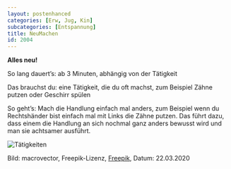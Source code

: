 ```yaml
---
layout: postenhanced
categories: [Erw, Jug, Kin]
subcategories: [Entspannung]
title: NeuMachen
id: 2004
---
```

**Alles neu!**

So lang dauert’s: ab 3 Minuten, abhängig von der Tätigkeit

Das brauchst du: eine Tätigkeit, die du oft machst, zum Beispiel Zähne putzen oder Geschirr spülen

So geht’s: Mach die Handlung einfach mal anders, zum Beispiel wenn du Rechtshänder bist einfach mal mit Links die Zähne putzen. Das führt dazu, dass einem die Handlung an sich nochmal ganz anders bewusst wird und man sie achtsamer ausführt. 

![Tätigkeiten](https://image.freepik.com/vektoren-kostenlos/hygieneikonenebene-stellte-mit-den-leuten-ein-die-die-zaehne-putzen-das-gesicht-buersten-und-dusche-nehmen_1284-14036.jpg)

Bild: macrovector, Freepik-Lizenz, [Freepik](https://de.freepik.com/vektoren-kostenlos/hygieneikonenebene-stellte-mit-den-leuten-ein-die-die-zaehne-putzen-das-gesicht-buersten-und-dusche-nehmen_3977392.htm#query=zähne%20putzen&position=0), Datum: 22.03.2020
